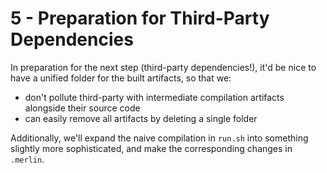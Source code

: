 # 5 - Preparation for Third-Party Dependencies

In preparation for the next step (third-party dependencies!), it'd be nice to
have a unified folder for the built artifacts, so that we:
- don't pollute third-party with intermediate compilation artifacts alongside
their source code
- can easily remove all artifacts by deleting a single folder

Additionally, we'll expand the naive compilation in `run.sh` into something slightly more sophisticated, and make the corresponding changes in `.merlin`.
